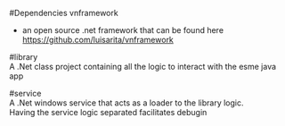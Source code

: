 #Dependencies
vnframework  
 - an open source .net framework that can be found here https://github.com/luisarita/vnframework  

#library  
A .Net class project containing all the logic to interact with the esme java app  

#service  
A .Net windows service that acts as a loader to the library logic.  
Having the service logic separated facilitates debugin  